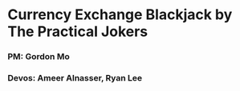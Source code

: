# Currency Exchange Blackjack by The Practical Jokers
### PM: Gordon Mo
### Devos: Ameer Alnasser, Ryan Lee

